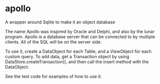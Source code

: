# apollo
A wrapper around Sqlite to make it an object database

The name Apollo was inspired by Oracle and Delphi, and also by the lunar program.  Apollo is a database server that can be connected
to by multiple clients.  All of the SQL will be on the server side.  

To use it, create a DataObject for each Table, and a ViewObject for each custom query.  To add data, get a Transaction object by using
DataStore.createTransaction(), and then call the insert method with the DataObject.

See the test code for examples of how to use it.
